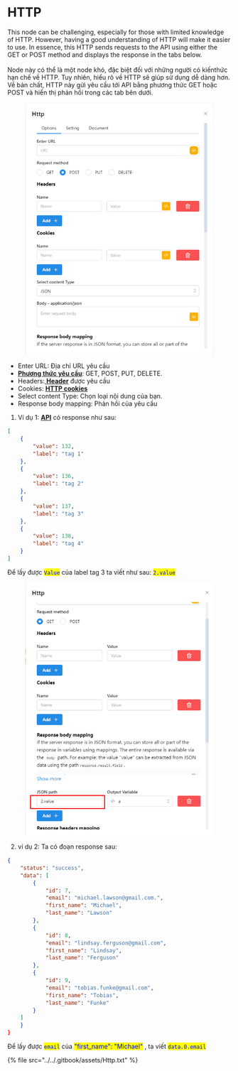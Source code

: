 # HTTP

&#x20;This node can be challenging, especially for those with limited knowledge of HTTP. However, having a good understanding of HTTP will make it easier to use. In essence, this HTTP sends requests to the API using either the GET or POST method and displays the response in the tabs below.\
\
Node này có thể là một node khó, đặc biệt đối với những người có kiến ​​thức hạn chế về HTTP. Tuy nhiên, hiểu rõ về HTTP sẽ giúp sử dụng dễ dàng hơn. Về bản chất, HTTP này gửi yêu cầu tới API bằng phương thức GET hoặc POST và hiển thị phản hồi trong các tab bên dưới.

<figure><img src="../../.gitbook/assets/image (94).png" alt=""><figcaption></figcaption></figure>

* Enter URL: Địa chỉ URL yêu cầu
* [**Phương thức yêu cầu**](https://developer.mozilla.org/en-US/docs/Web/HTTP/Methods): GET, POST, PUT, DELETE.&#x20;
* Headers:[ **Header**](https://developer.mozilla.org/en-US/docs/Web/HTTP/Headers) được yêu cầu
* Cookies:  [**HTTP cookies**](https://developer.mozilla.org/en-US/docs/Web/HTTP/Cookies)
* Select content Type: Chọn loại nội dung của bạn.
* Response body mapping: Phản hồi của yêu cầu

1. Ví dụ 1:  [**API**](https://docs.hidemium.io/use-cases/api-automation/get-profile/4.-list-tag) có response như sau:

```json
[
    {
        "value": 132,
        "label": "tag 1"
    },
    {
        "value": 136,
        "label": "tag 2"
    },
    {
        "value": 137,
        "label": "tag 3"
    },
    {
        "value": 138,
        "label": "tag 4"
    }
]
```

Để lấy được <mark style="color:blue;">`Value`</mark> của label tag 3 ta viết như sau: <mark style="color:blue;">`2.value`</mark>

<figure><img src="../../.gitbook/assets/image (62).png" alt=""><figcaption></figcaption></figure>

2. ví dụ 2: Ta có đoạn response sau:

```json
{
    "status": "success",
    "data": [
        {
            "id": 7,
            "email": "michael.lawson@gmail.com.",
            "first_name": "Michael",
            "last_name": "Lawson"
        },
        {
            "id": 8,
            "email": "lindsay.ferguson@gmail.com",
            "first_name": "Lindsay",
            "last_name": "Ferguson"
        },
        {
            "id": 9,
            "email": "tobias.funke@gmail.com",
            "first_name": "Tobias",
            "last_name": "Funke"
        }
    ]
    }
}
```

Để lấy được <mark style="color:blue;">`email`</mark> của <mark style="color:blue;">"first\_name": "Michael"</mark> , ta viết <mark style="color:blue;">`data.0.email`</mark>



{% file src="../../.gitbook/assets/Http.txt" %}
